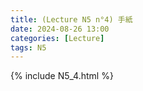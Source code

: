 ```yaml
---
title: (Lecture N5 n°4) 手紙
date: 2024-08-26 13:00
categories: [Lecture]
tags: N5
---
```

{% include N5_4.html %}